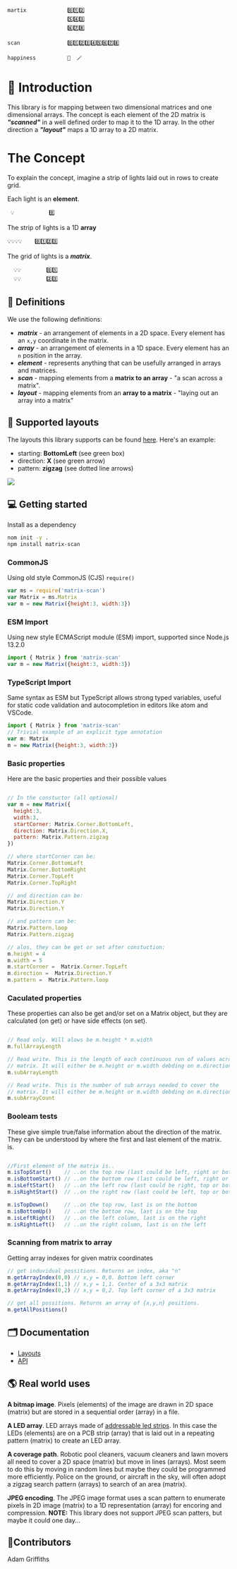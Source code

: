 <!---
This file was automatically generated by a docs-generator scripts.
Do not edit this file directly.
It used the template: "/Users/e0654864/devel/matrix-scan/docs-generators/templates/README.handlebars.md"
-->

```
martix             0️⃣1️⃣2️⃣
                   5️⃣4️⃣3️⃣
                   6️⃣7️⃣8️⃣

scan               0️⃣1️⃣2️⃣3️⃣4️⃣5️⃣6️⃣7️⃣8️⃣

happiness          🎉  🪄
```

# 🔢 Introduction

This library is for mapping between two dimensional matrices and one dimensional arrays.
The concept is each element of the 2D matrix is ***"scanned"*** in a well defined order
to map it to the 1D array. In the other direction a ***"layout"*** maps a 1D array to
a 2D matrix.

# The Concept

To explain the concept, imagine a strip of lights laid out in rows to create grid.

Each light is an **element**.
```
 💡           0️⃣
```

The strip of lights is a 1D **array**
```
💡💡💡💡    0️⃣1️⃣2️⃣3️⃣
```

The grid of lights is a ***matrix***.
```
  💡💡        0️⃣1️⃣
  💡💡        2️⃣3️⃣
```


## 📖 Definitions

We use the following definitions:

 - ***matrix*** - an arrangement of elements in a 2D space. Every element has an `x,y` coordinate in the matrix.
 - ***array*** - an arrangement of elements in a 1D space. Every element has an `n` position in the array.
 - ***element*** - represents anything that can be usefully arranged in arrays and matrices.
 - ***scan*** -  mapping elements from a **matrix to an array** - "a scan across a matrix".
 - ***layout*** - mapping elements from an **array to a matrix** - "laying out an array into a matrix"


## 🔢 Supported layouts

The layouts this library supports can be found [here](https://github.com/aogriffiths/matrix-scan/blob/master/docs/generated/layouts/layouts.md). Here's an example:

- starting: **BottomLeft** (see green box)
- direction: **X** (see green arrow)
- pattern: **zigzag** (see dotted line arrows)

<img src="docs/generated/layouts/zigzag_X_BottomLeft.svg" />


## 💻 Getting started

Install as a dependency
```bash
nom init -y .
npm install matrix-scan
```

### CommonJS 
Using old style CommonJS (CJS) `require()`

```js
var ms = require('matrix-scan')
var Matrix = ms.Matrix
var m = new Matrix({height:3, width:3})
```

### ESM Import
Using new style ECMAScript module (ESM) import, supported since  Node.js 13.2.0

```js
import { Matrix } from 'matrix-scan'
var m = new Matrix({height:3, width:3})
```

### TypeScript Import
Same syntax as ESM but TypeScript allows strong typed variables, useful for static code validation and autocompletion in editors like atom and VSCode.

```js
import { Matrix } from 'matrix-scan'
// Trivial example of an explicit type annotation
var m: Matrix
m = new Matrix({height:3, width:3})
```

### Basic properties
Here are the basic properties and their possible values

```js

// In the constuctor (all optional)
var m = new Matrix({
  height:3,
  width:3,
  startCorner: Matrix.Corner.BottomLeft,
  direction: Matrix.Direction.X,
  pattern: Matrix.Pattern.zigzag
})

// where startCorner can be:
Matrix.Corner.BottomLeft
Matrix.Corner.BottomRight
Matrix.Corner.TopLeft
Matrix.Corner.TopRight

// and direction can be:
Matrix.Direction.Y
Matrix.Direction.Y

// and pattern can be:
Matrix.Pattern.loop
Matrix.Pattern.zigzag

// alos, they can be get or set after constuction:
m.height = 4
m.width = 5
m.startCorner =  Matrix.Corner.TopLeft
m.direction =  Matrix.Direction.Y
m.pattern =  Matrix.Pattern.loop
```

### Caculated properties
These properties can also be get and/or set on a Matrix object, but they are calculated (on get) or have side effects (on set).

```js

// Read only. Will alows be m.height * m.width
m.fullArrayLength

// Read write. This is the length of each continuous run of values across the
// matrix. It will either be m.height or m.width debding on m.direction
m.subArrayLength

// Read write. This is the number of sub arrays needed to cover the
// matrix. It will either be m.height or m.width debding on m.direction
m.subArrayCount
```

### Booleam tests
These give simple true/false information about the direction of the matrix. They can be understood by where the first and last element of the matrix. is.

```js

//First element of the matrix is..
m.isTopStart()    // ..on the top row (last could be left, right or bottom)
m.isBottomStart() // ..on the bottom row (last could be left, right or top)
m.isLeftStart()   // ..on the left row (last could be right, top or bottom)
m.isRightStart()  // ..on the right row (last could be left, top or bottom)

m.isTopDown()     // ..on the top row, last is on the bottom
m.isBottomUp()    // ..on the bottom row, last is on the top
m.isLeftRight()   // ..on the left column, last is on the right
m.isRightLeft()   // ..on the right column, last is on the left
```

### Scanning from matrix to array
Getting array indexes for given matrix coordinates

```js
// get induvidual possitions. Returns an index, aka "n"
m.getArrayIndex(0,0) // x,y = 0,0. Bottom left corner
m.getArrayIndex(1,1) // x,y = 1,1. Center of a 3x3 matrix
m.getArrayIndex(0,2) // x,y = 0,2. Top left corner of a 3x3 matrix

// get all possitions. Returns an array of {x,y,n} positions.
m.getAllPositions()
```


## 🗂 Documentation

* [Layouts](https://github.com/aogriffiths/matrix-scan/blob/master/docs/generated/layouts/layouts.md)
* [API](https://github.com/aogriffiths/matrix-scan/blob/master/docs/generated/api/matrix-scan.md)

## 🌎 Real world uses

**A bitmap image**. Pixels (elements) of the image are drawn in 2D space (matrix) but are stored in a sequential order (array) in a file.

**A LED array**. LED arrays made of [addressable led strips](https://www.google.com/search?q=addressable%20led%20strip). In this case the LEDs (elements) are on a PCB strip (array) that is laid out in a repeating pattern (matrix) to create an LED array.

**A coverage path**. Robotic pool cleaners, vacuum cleaners and lawn movers all need to cover a 2D space (matrix) but move in lines (arrays). Most seem to do this by moving in random lines but maybe they could be programmed more efficiently. Police on the ground, or aircraft in the sky, will often adopt a zigzag search pattern (arrays) to search of an area (matrix).

**JPEG encoding**. The JPEG image format uses a scan pattern to enumerate pixels in 2D image (matrix) to a 1D representation (array) for encoring and compression. **NOTE:** This library does not support JPEG scan patters, but maybe it could one day...


## 🧍Contributors

Adam Griffiths
